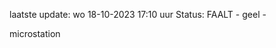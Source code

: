 laatste update: 
wo 18-10-2023 17:10   uur 
Status: FAALT - geel - 
<div class="service Y">microstation</div>
